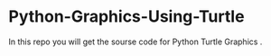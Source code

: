 # Python-Graphics-Using-Turtle
In this repo you will get the sourse code for Python Turtle Graphics .
